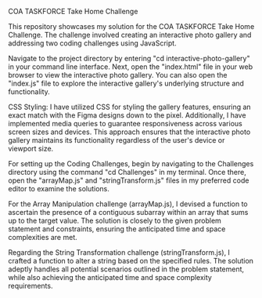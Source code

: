 
COA TASKFORCE Take Home Challenge

This repository showcases my solution for the COA TASKFORCE Take Home Challenge. The challenge involved creating an interactive photo gallery and addressing two coding challenges using JavaScript.

Navigate to the project directory by entering "cd interactive-photo-gallery" in your command line interface. Next, open the "index.html" file in your web browser to view the interactive photo gallery. You can also open the "index.js" file to explore the interactive gallery's underlying structure and functionality.

CSS Styling:
I have utilized CSS for styling the gallery features, ensuring an exact match with the Figma designs down to the pixel. Additionally, I have implemented media queries to guarantee responsiveness across various screen sizes and devices. This approach ensures that the interactive photo gallery maintains its  functionality regardless of the user's device or viewport size.

For setting up the Coding Challenges, begin by navigating to the Challenges directory using the command "cd Challenges" in my terminal. Once there, open the "arrayMap.js" and "stringTransform.js" files in my preferred code editor to examine the solutions.

For the Array Manipulation challenge (arrayMap.js), I devised a function to ascertain the presence of a contiguous subarray within an array that sums up to the target value. The solution is closely to the given problem statement and constraints, ensuring the anticipated time and space complexities are met.

Regarding the String Transformation challenge (stringTransform.js), I crafted a function to alter a string based on the specified rules. The solution adeptly handles all potential scenarios outlined in the problem statement, while also achieving the anticipated time and space complexity requirements.
